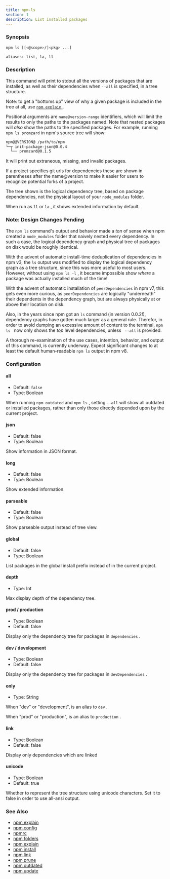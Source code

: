```yaml
---
title: npm-ls
section: 1
description: List installed packages
---
```


### Synopsis

``` bash
npm ls [[<@scope>/]<pkg> ...]

aliases: list, la, ll
```

### Description

This command will print to stdout all the versions of packages that are
installed, as well as their dependencies when `--all` is specified, in a
tree structure.

Note: to get a "bottoms up" view of why a given package is included in the
tree at all, use [ `npm explain` ](/commands/npm-explain).

Positional arguments are `name@version-range` identifiers, which will limit
the results to only the paths to the packages named.  Note that nested
packages will *also* show the paths to the specified packages.  For
example, running `npm ls promzard` in npm's source tree will show:

``` bash
npm@@VERSION@ /path/to/npm
└─┬ init-package-json@0.0.4
  └── promzard@0.1.5
```

It will print out extraneous, missing, and invalid packages.

If a project specifies git urls for dependencies these are shown
in parentheses after the name@version to make it easier for users to
recognize potential forks of a project.

The tree shown is the logical dependency tree, based on package
dependencies, not the physical layout of your `node_modules` folder.

When run as `ll` or `la` , it shows extended information by default.

### Note: Design Changes Pending

The `npm ls` command's output and behavior made a _ton_ of sense when npm
created a `node_modules` folder that naively nested every dependency.  In
such a case, the logical dependency graph and physical tree of packages on
disk would be roughly identical.

With the advent of automatic install-time deduplication of dependencies in
npm v3, the `ls` output was modified to display the logical dependency
graph as a tree structure, since this was more useful to most users.
However, without using `npm ls -l` , it became impossible show _where_ a
package was actually installed much of the time!

With the advent of automatic installation of `peerDependencies` in npm v7, 
this gets even more curious, as `peerDependencies` are logically
"underneath" their dependents in the dependency graph, but are always
physically at or above their location on disk.

Also, in the years since npm got an `ls` command (in version 0.0.2!), 
dependency graphs have gotten much larger as a general rule.  Therefor, in
order to avoid dumping an excessive amount of content to the terminal, `npm
ls ` now only shows the _top_ level dependencies, unless ` --all` is
provided.

A thorough re-examination of the use cases, intention, behavior, and output
of this command, is currently underway.  Expect significant changes to at
least the default human-readable `npm ls` output in npm v8.

### Configuration

#### all

* Default: `false`
* Type: Boolean

When running `npm outdated` and `npm ls` , setting `--all` will show all
outdated or installed packages, rather than only those directly depended
upon by the current project.

#### json

* Default: false
* Type: Boolean

Show information in JSON format.

#### long

* Default: false
* Type: Boolean

Show extended information.

#### parseable

* Default: false
* Type: Boolean

Show parseable output instead of tree view.

#### global

* Default: false
* Type: Boolean

List packages in the global install prefix instead of in the current
project.

#### depth

* Type: Int

Max display depth of the dependency tree.

#### prod / production

* Type: Boolean
* Default: false

Display only the dependency tree for packages in `dependencies` .

#### dev / development

* Type: Boolean
* Default: false

Display only the dependency tree for packages in `devDependencies` .

#### only

* Type: String

When "dev" or "development", is an alias to `dev` .

When "prod" or "production", is an alias to `production` .

#### link

* Type: Boolean
* Default: false

Display only dependencies which are linked

#### unicode

* Type: Boolean
* Default: true

Whether to represent the tree structure using unicode characters.
Set it to false in order to use all-ansi output.

### See Also

* [npm explain](/commands/npm-explain)
* [npm config](/commands/npm-config)
* [npmrc](/configuring-npm/npmrc)
* [npm folders](/configuring-npm/folders)
* [npm explain](/commands/npm-explain)
* [npm install](/commands/npm-install)
* [npm link](/commands/npm-link)
* [npm prune](/commands/npm-prune)
* [npm outdated](/commands/npm-outdated)
* [npm update](/commands/npm-update)
